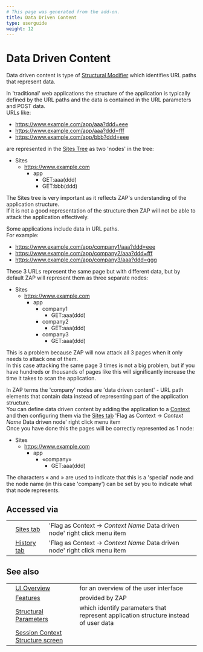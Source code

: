 ```yaml
---
# This page was generated from the add-on.
title: Data Driven Content
type: userguide
weight: 12
---
```


# Data Driven Content

Data driven content is type of [Structural Modifier](/docs/desktop/start/features/structmods/)
which identifies URL paths that represent data.  

In 'traditional' web applications the structure of the application is typically defined by the URL paths
and the data is contained in the URL parameters and POST data.  
URLs like:

* https://www.example.com/app/aaa?ddd=eee
* https://www.example.com/app/aaa?ddd=fff
* https://www.example.com/app/bbb?ddd=eee

are represented in the [Sites Tree](/docs/desktop/start/features/sitestree/) as two 'nodes' in the tree:

* Sites
    * https://www.example.com
        * app
            * GET:aaa(ddd)
            * GET:bbb(ddd)

The Sites tree is very important as it reflects ZAP's understanding of the application structure.  
If it is not a good representation of the structure then ZAP will not be able to attack the application effectively.  

Some applications include data in URL paths.  
For example:

* https://www.example.com/app/company1/aaa?ddd=eee
* https://www.example.com/app/company2/aaa?ddd=fff
* https://www.example.com/app/company3/aaa?ddd=ggg

These 3 URLs represent the same page but with different data, but by default ZAP will represent them as three separate nodes:


* Sites
    * https://www.example.com
        * app
            * company1
                * GET:aaa(ddd)
            * company2
                * GET:aaa(ddd)
            * company3
                * GET:aaa(ddd)

This is a problem because ZAP will now attack all 3 pages when it only needs to attack one of them.  
In this case attacking the same page 3 times is not a big problem, but if you have hundreds or thousands of pages like this will significantly increase the time it takes to scan the application.  

In ZAP terms the 'company' nodes are 'data driven content' - URL path elements that contain data instead of representing part of the application structure.  
You can define data driven content by adding the application to a [Context](/docs/desktop/start/features/contexts/) and then configuring them via the [Sites tab](/docs/desktop/ui/tabs/sites/) 'Flag as Context -\> *Context Name* Data driven node' right click menu item  
Once you have done this the pages will be correctly represented as 1 node:

* Sites
    * https://www.example.com
        * app
            * «company»
                * GET:aaa(ddd)

The characters « and » are used to indicate that this is a 'special' node and the node name (in this case 'company') can be set by you to indicate what that node represents.

## Accessed via

|   |                                               |                                                                             |
|---|-----------------------------------------------|-----------------------------------------------------------------------------|
|   | [Sites tab](/docs/desktop/ui/tabs/sites/)     | 'Flag as Context -\> *Context Name* Data driven node' right click menu item |
|   | [History tab](/docs/desktop/ui/tabs/history/) | 'Flag as Context -\> *Context Name* Data driven node' right click menu item |

## See also

|   |                                                                                      |                                                                                     |
|---|--------------------------------------------------------------------------------------|-------------------------------------------------------------------------------------|
|   | [UI Overview](/docs/desktop/ui/)                                                     | for an overview of the user interface                                               |
|   | [Features](/docs/desktop/start/features/)                                            | provided by ZAP                                                                     |
|   | [Structural Parameters](/docs/desktop/start/features/structparams/)                  | which identify parameters that represent application structure instead of user data |
|   | [Session Context Structure screen](/docs/desktop/ui/dialogs/session/context-struct/) |
